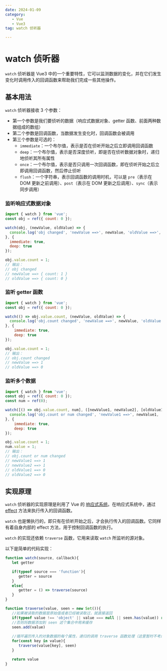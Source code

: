 ```yaml
---
date: 2024-01-09
category: 
   - Vue
   - Vue3
tag: watch 侦听器

---
```


# watch 侦听器
`watch` 侦听器是 Vue3 中的一个重要特性，它可以监测数据的变化，并在它们发生变化时调用传入的回调函数来帮助我们完成一些其他操作。

## 基本用法
`watch` 侦听器接收 3 个参数：
- 第一个参数是我们要侦听的数据（响应式数据对象、getter 函数、前面两种数据组成的数组）
- 第二个参数是回调函数，当数据发生变化时，回调函数会被调用
- 第三个参数是可选的：
   - `immediate`：一个布尔值，表示是否在侦听开始之后立即调用回调函数
   - `deep`：一个布尔值，表示是否深度侦听，即是否在侦听数据对象时，递归地侦听其所有属性
   - `once`：一个布尔值，表示是否只调用一次回调函数，即在侦听开始之后立即调用回调函数，然后停止侦听
   - `flush`：一个字符串，表示回调函数的调用时机，可以是 `pre`（表示在 DOM 更新之前调用）、`post`（表示在 DOM 更新之后调用）、`sync`（表示同步调用）

### 监听响应式数据对象
```js
import { watch } from 'vue';
const obj = ref({ count: 0 });

watch(obj, (newValue, oldValue) => {
  console.log('obj changed', 'newValue ==>', newValue, 'oldValue ==>', oldValue);
}, {
  immediate: true,
  deep: true
});

obj.value.count = 1;
// 输出：
// obj changed
// newValue ==> { count: 1 }
// oldValue ==> { count: 0 }
```

### 监听 getter 函数
```js
import { watch } from 'vue';
const obj = ref({ count: 0 });

watch(() => obj.value.count, (newValue, oldValue) => {
  console.log('obj.count changed', 'newValue ==>', newValue, 'oldValue ==>', oldValue);
}, {
    immediate: true,
    deep: true
});

obj.value.count = 1;
// 输出：
// obj.count changed
// newValue ==> 1
// oldValue ==> 0
```

### 监听多个数据
```js
import { watch } from 'vue';
const obj = ref({ count: 0 });
const num = ref(0);

watch([() => obj.value.count, num], ([newValue1, newValue2], [oldValue1, oldValue2]) => {
  console.log('obj.count or num changed', 'newValue1 ==>', newValue1, 'newValue2 ==>', newValue2, 'oldValue1 ==>', oldValue1, 'oldValue2 ==>', oldValue2);
}, {
    immediate: true,
    deep: true
});

obj.value.count = 1;
num.value = 1;
// 输出：
// obj.count or num changed
// newValue1 ==> 1
// newValue2 ==> 1
// oldValue1 ==> 0
// oldValue2 ==> 0
```

## 实现原理
`watch` 侦听器的实现原理是利用了 Vue 的 [响应式系统](/blog-vue/01.md)。在响应式系统中，通过 [effect](/blog-vue/01.md#执行副作用函数) 方法来执行传入的回调函数。
   
`watch` 也是懒执行的，即只有在侦听开始之后，才会执行传入的回调函数。它同样有着自身内部的 effect 方法，用于控制回调函数的执行。

`watch` 的实现还依赖 `traverse` 函数，它用来读取 `watch` 所监听的源对象。

以下是简单的代码实现：
```js
function watch(source, callback){
   let getter

   if(typeof source === 'function'){
      getter = source
   }
   else{
      getter = () => traverse(source)
   }
}

function traverse(value, seen = new Set()){
   //如果被读取的数据是原始值或者已经被读取过，就直接返回
   if(typeof value !== 'object' || value === null || seen.has(value)) return
   //否则将数据添加到 seen 这个集合中用来缓存
   seen.add(value)
   
   //循环遍历传入的对象数据的每个属性，递归的调用 traverse 函数处理（这里暂时不考虑数组的情况，数组直接使用循环即可）
   for(const key in value){
      traverse(value[key], seen)
   }

   return value
}
```